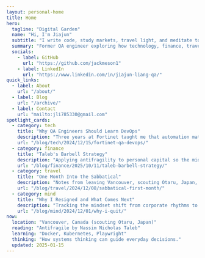 ```yaml
---
layout: personal-home
title: Home
hero:
  tagline: "Digital Garden"
  name: "Hi, I'm Jiajun"
  subtitle: "I write code, study markets, travel light, and meditate to stay grounded."
  summary: "Former QA engineer exploring how technology, finance, travel, and mindfulness weave together."
  socials:
    - label: GitHub
      url: "https://github.com/jackmeson1"
    - label: LinkedIn
      url: "https://www.linkedin.com/in/jiajun-liang-qa/"
quick_links:
  - label: About
    url: "/about/"
  - label: Blog
    url: "/archive/"
  - label: Contact
    url: "mailto:jli785330@gmail.com"
spotlight_cards:
  - category: tech
    title: "Why QA Engineers Should Learn DevOps"
    description: "Three years at Fortinet taught me that automation matters more when you understand the production pipelines."
    url: "/blog/tech/2024/12/15/fortinet-qa-devops/"
  - category: finance
    title: "Taleb's Barbell Strategy"
    description: "Applying antifragility to personal capital so the middle never drifts back in."
    url: "/blog/finance/2025/10/11/taleb-barbell-strategy/"
  - category: travel
    title: "One Month Into the Sabbatical"
    description: "Notes from leaving Vancouver, scouting Otaru, Japan, and designing a mobile workspace."
    url: "/blog/travel/2024/12/08/sabbatical-first-month/"
  - category: mind
    title: "Why I Resigned and What Comes Next"
    description: "Tracking the mindset shift from corporate rhythms to a curiosity-led life."
    url: "/blog/mind/2024/12/01/why-i-quit/"
now:
  location: "Vancouver, Canada (scouting Otaru, Japan)"
  reading: "Antifragile by Nassim Nicholas Taleb"
  learning: "Docker, Kubernetes, Playwright"
  thinking: "How systems thinking can guide everyday decisions."
  updated: 2025-01-15
---
```

